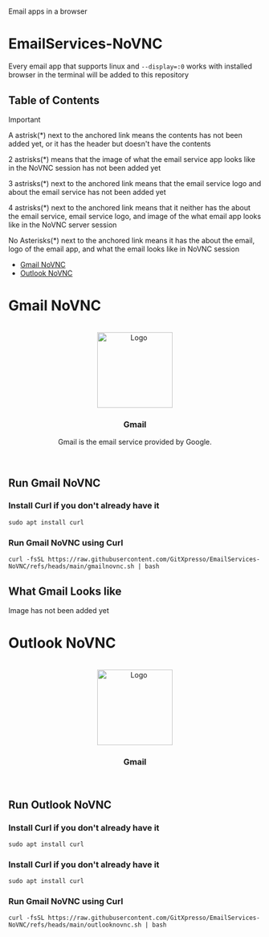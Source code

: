 # 
Email apps in a browser
# EmailServices-NoVNC
Every email app that supports linux and `--display=:0` works with installed browser in the terminal will be added to this repository
## Table of Contents
>[!IMPORTANT]
> A astrisk(*) next to the anchored link means the contents has not been added yet, or it has the header but doesn't have the contents
>
> 2 astrisks(*) means that the image of what the email service app looks like in the NoVNC session has not been added yet
>
> 3 astrisks(*) next to the anchored link means that the email service logo and about the email service has not been added yet
>
> 4 astrisks(*) next to the anchored link means that it neither has the about the email service, email service logo, and image of the what email app looks like in the NoVNC server session
>
> No Asterisks(*) next to the anchored link means it has the about the email, logo of the email app, and what the email looks like in NoVNC session

- [Gmail NoVNC](#Gmail-NoVNC)
- [Outlook NoVNC](#Outlook-NoVNC)

# Gmail NoVNC

<br/>
<div align="center">
  <a href="https://gmail.com/">
    <img src=" " alt="Logo" width="150" height="150">
  </a>

  <h3 align="center">Gmail</h3>

  <p align="center">Gmail is the email service provided by Google.</p>
       
   <br/>
</div>

## Run Gmail NoVNC
### Install Curl if you don't already have it
```
sudo apt install curl
```
### Run Gmail NoVNC using Curl
```
curl -fsSL https://raw.githubusercontent.com/GitXpresso/EmailServices-NoVNC/refs/heads/main/gmailnovnc.sh | bash
```
## What Gmail Looks like
Image has not been added yet

# Outlook NoVNC

<br/>
<div align="center">
  <a href="https://outlook.com/">
    <img src=" " alt="Logo" width="150" height="150">
  </a>

  <h3 align="center">Gmail</h3>

  <p align="center"> </p>
       
   <br/>
</div>

## Run Outlook NoVNC
### Install Curl if you don't already have it
```
sudo apt install curl
```
### Install Curl if you don't already have it
```
sudo apt install curl
```
### Run Gmail NoVNC using Curl
```
curl -fsSL https://raw.githubusercontent.com/GitXpresso/EmailServices-NoVNC/refs/heads/main/outlooknovnc.sh | bash
```

